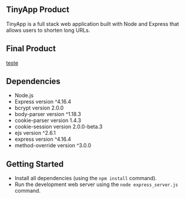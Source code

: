 ## TinyApp Product

TinyApp is a full stack web application built with Node and Express that allows users to shorten long URLs.

## Final Product

[teste](/docs/teste.png)


## Dependencies

- Node.js
- Express version ^4.16.4
- bcrypt version 2.0.0
- body-parser version ^1.18.3
- cookie-parser version 1.4.3
- cookie-session version 2.0.0-beta.3
- ejs version ^2.6.1
- express version ^4.16.4
- method-override version ^3.0.0

## Getting Started

- Install all dependencies (using the `npm install` command).
- Run the development web server using the `node express_server.js` command.
